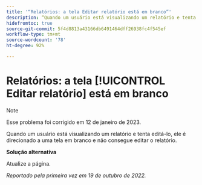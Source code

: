 ```yaml
---
title: '“Relatórios: a tela Editar relatório está em branco”'
description: “Quando um usuário está visualizando um relatório e tenta editá-lo, ele é direcionado a uma tela em branco e não consegue editar o relatório.”
hidefromtoc: true
source-git-commit: 5f4d8813a43166db6491464dff26938fc4f545ef
workflow-type: tm+mt
source-wordcount: '78'
ht-degree: 92%

---
```



# Relatórios: a tela [!UICONTROL Editar relatório] está em branco

>[!NOTE]
>
>Esse problema foi corrigido em 12 de janeiro de 2023.

Quando um usuário está visualizando um relatório e tenta editá-lo, ele é direcionado a uma tela em branco e não consegue editar o relatório.

**Solução alternativa**

Atualize a página.

_Reportado pela primeira vez em 19 de outubro de 2022._

